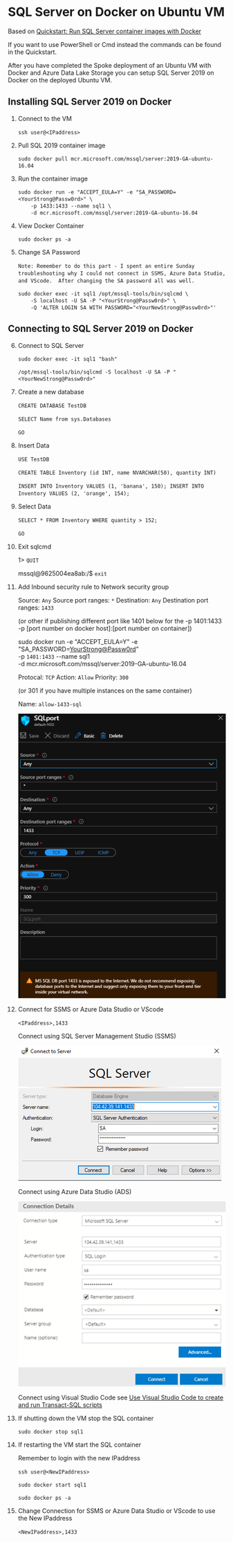 # SQL Server on Docker on Ubuntu VM

Based on [Quickstart: Run SQL Server container images with Docker](https://docs.microsoft.com/en-us/sql/linux/quickstart-install-connect-docker?view=sql-server-ver15&pivots=cs1-bash)

If you want to use PowerShell or Cmd instead the commands can be found in the Quickstart.

After you have completed the Spoke deployment of an Ubuntu VM with Docker and Azure Data Lake Storage you can setup SQL Server 2019 on Docker on the deployed Ubuntu VM.

## Installing SQL Server 2019 on Docker

1. Connect to the VM

    `ssh user@<IPaddress>`

2. Pull SQL 2019 container image

   ```
   sudo docker pull mcr.microsoft.com/mssql/server:2019-GA-ubuntu-16.04
   ```

3. Run the container image

    ```
    sudo docker run -e "ACCEPT_EULA=Y" -e "SA_PASSWORD=<YourStrong@Passw0rd>" \
        -p 1433:1433 --name sql1 \
        -d mcr.microsoft.com/mssql/server:2019-GA-ubuntu-16.04
    ```


4. View Docker Container

    ```
    sudo docker ps -a
    ```

5. Change SA Password 

    `Note: Remember to do this part - I spent an entire Sunday troubleshooting why I could not connect in SSMS, Azure Data Studio, and VScode.  After changing the SA password all was well.`

    ```
    sudo docker exec -it sql1 /opt/mssql-tools/bin/sqlcmd \
        -S localhost -U SA -P "<YourStrong@Passw0rd>" \
        -Q 'ALTER LOGIN SA WITH PASSWORD="<YourNewStrong@Passw0rd>"'
    ```
## Connecting to SQL Server 2019 on Docker

6. Connect to SQL Server

    ```
    sudo docker exec -it sql1 "bash"
    ```

    ```
    /opt/mssql-tools/bin/sqlcmd -S localhost -U SA -P "<YourNewStrong@Passw0rd>"
    ```

7. Create a new database

    `CREATE DATABASE TestDB`

    `SELECT Name from sys.Databases`

    `GO`

8. Insert Data

    `USE TestDB`

    `CREATE TABLE Inventory (id INT, name NVARCHAR(50), quantity INT)`

    `INSERT INTO Inventory VALUES (1, 'banana', 150); INSERT INTO Inventory VALUES (2, 'orange', 154);`

9. Select Data

    `SELECT * FROM Inventory WHERE quantity > 152;`

    `GO`

10. Exit sqlcmd

    1> `QUIT`

    mssql@9625004ea8ab:/$ `exit`

11. Add Inbound security rule to Network security group

    Source: `Any`
    Source port ranges: `*`
    Destination: `Any`
    Destination port ranges: `1433` 

    (or other if publishing different port like 1401 below for the -p 1401:1433 -p [port number on docker host]:[port number on container])

    sudo docker run -e "ACCEPT_EULA=Y" -e "SA_PASSWORD=<YourStrong@Passw0rd>" \
        -p `1401:1433` --name sql1 \
        -d mcr.microsoft.com/mssql/server:2019-GA-ubuntu-16.04

    Protocal: `TCP`
    Action: `Allow`
    Priority: `300` 

    (or 301 if you have multiple instances on the same container)

    Name: `allow-1433-sql`

    ![addInbound](https://raw.githubusercontent.com/DataSnowman/spoke/master/images/addInboundSecurityRule.png)

12. Connect for SSMS or Azure Data Studio or VScode

    `<IPaddress>,1433`

    Connect using SQL Server Management Studio (SSMS)

    ![ssms](https://raw.githubusercontent.com/DataSnowman/spoke/master/images/ssms.png)


    Connect using Azure Data Studio (ADS)

    ![ads](https://raw.githubusercontent.com/DataSnowman/spoke/master/images/ads.png)

    Connect using Visual Studio Code see [Use Visual Studio Code to create and run Transact-SQL scripts](https://docs.microsoft.com/en-us/sql/visual-studio-code/sql-server-develop-use-vscode?view=sql-server-ver15)


13. If shutting down the VM stop the SQL container

    ```
    sudo docker stop sql1
    ```


14. If restarting the VM start the SQL container

    Remember to login with the new IPaddress

    `ssh user@<NewIPaddress>`

    ```
    sudo docker start sql1
    ```

    ```
    sudo docker ps -a
    ```

15. Change Connection for SSMS or Azure Data Studio or VScode to use the New IPaddress

    `<NewIPaddress>,1433`